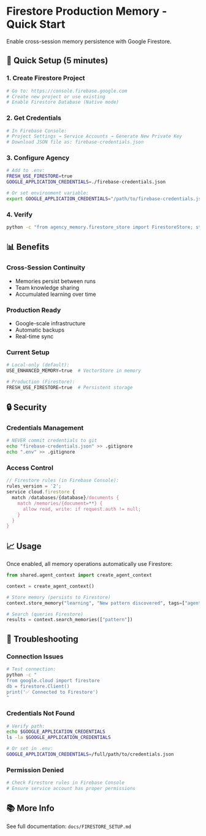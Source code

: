 # Firestore Production Memory - Quick Start

Enable cross-session memory persistence with Google Firestore.

## 🚀 Quick Setup (5 minutes)

### 1. Create Firestore Project
```bash
# Go to: https://console.firebase.google.com
# Create new project or use existing
# Enable Firestore Database (Native mode)
```

### 2. Get Credentials
```bash
# In Firebase Console:
# Project Settings → Service Accounts → Generate New Private Key
# Download JSON file as: firebase-credentials.json
```

### 3. Configure Agency
```bash
# Add to .env:
FRESH_USE_FIRESTORE=true
GOOGLE_APPLICATION_CREDENTIALS=./firebase-credentials.json

# Or set environment variable:
export GOOGLE_APPLICATION_CREDENTIALS="/path/to/firebase-credentials.json"
```

### 4. Verify
```bash
python -c "from agency_memory.firestore_store import FirestoreStore; store = FirestoreStore(); print('✅ Firestore connected!')"
```

## 📊 Benefits

### Cross-Session Continuity
- Memories persist between runs
- Team knowledge sharing
- Accumulated learning over time

### Production Ready
- Google-scale infrastructure
- Automatic backups
- Real-time sync

### Current Setup
```python
# Local-only (default):
USE_ENHANCED_MEMORY=true  # VectorStore in memory

# Production (Firestore):
FRESH_USE_FIRESTORE=true  # Persistent storage
```

## 🔒 Security

### Credentials Management
```bash
# NEVER commit credentials to git
echo "firebase-credentials.json" >> .gitignore
echo ".env" >> .gitignore
```

### Access Control
```javascript
// Firestore rules (in Firebase Console):
rules_version = '2';
service cloud.firestore {
  match /databases/{database}/documents {
    match /memories/{document=**} {
      allow read, write: if request.auth != null;
    }
  }
}
```

## 📈 Usage

Once enabled, all memory operations automatically use Firestore:

```python
from shared.agent_context import create_agent_context

context = create_agent_context()

# Store memory (persists to Firestore)
context.store_memory("learning", "New pattern discovered", tags=["agent"])

# Search (queries Firestore)
results = context.search_memories(["pattern"])
```

## 🐛 Troubleshooting

### Connection Issues
```bash
# Test connection:
python -c "
from google.cloud import firestore
db = firestore.Client()
print('✅ Connected to Firestore')
"
```

### Credentials Not Found
```bash
# Verify path:
echo $GOOGLE_APPLICATION_CREDENTIALS
ls -la $GOOGLE_APPLICATION_CREDENTIALS

# Or set in .env:
GOOGLE_APPLICATION_CREDENTIALS=/full/path/to/credentials.json
```

### Permission Denied
```bash
# Check Firestore rules in Firebase Console
# Ensure service account has proper permissions
```

## 📚 More Info

See full documentation: `docs/FIRESTORE_SETUP.md`
